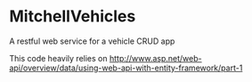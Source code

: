 # MitchellVehicles
A restful web service for a vehicle CRUD app

This code heavily relies on http://www.asp.net/web-api/overview/data/using-web-api-with-entity-framework/part-1

